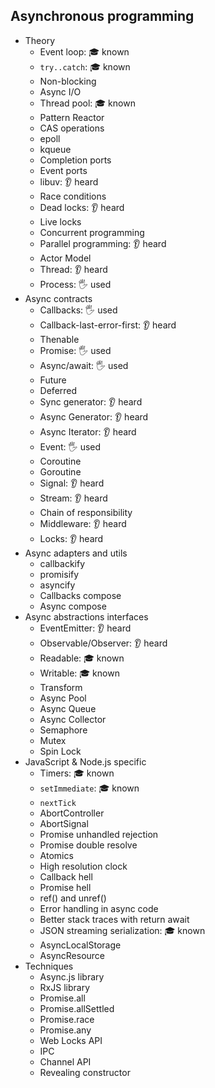 ## Asynchronous programming

- Theory
  - Event loop: 🎓 known
  - `try..catch`: 🎓 known
  - Non-blocking
  - Async I/O
  - Thread pool: 🎓 known
  - Pattern Reactor
  - CAS operations
  - epoll
  - kqueue
  - Completion ports
  - Event ports
  - libuv: 👂 heard
  - Race conditions
  - Dead locks: 👂 heard
  - Live locks
  - Concurrent programming
  - Parallel programming: 👂 heard
  - Actor Model
  - Thread: 👂 heard
  - Process: 🖐️ used
- Async contracts
  - Callbacks: 🖐️ used
  - Callback-last-error-first: 👂 heard
  - Thenable
  - Promise: 🖐️ used
  - Async/await: 🖐️ used
  - Future
  - Deferred
  - Sync generator: 👂 heard
  - Async Generator: 👂 heard
  - Async Iterator: 👂 heard
  - Event: 🖐️ used
  - Coroutine
  - Goroutine
  - Signal: 👂 heard
  - Stream: 👂 heard
  - Chain of responsibility
  - Middleware: 👂 heard
  - Locks: 👂 heard
- Async adapters and utils
  - callbackify
  - promisify
  - asyncify
  - Callbacks compose
  - Async compose
- Async abstractions interfaces
  - EventEmitter: 👂 heard
  - Observable/Observer: 👂 heard
  - Readable: 🎓 known
  - Writable: 🎓 known
  - Transform
  - Async Pool
  - Async Queue
  - Async Collector
  - Semaphore
  - Mutex
  - Spin Lock
- JavaScript & Node.js specific
  - Timers: 🎓 known
  - `setImmediate`: 🎓 known
  - `nextTick`
  - AbortController
  - AbortSignal
  - Promise unhandled rejection
  - Promise double resolve
  - Atomics
  - High resolution clock
  - Callback hell
  - Promise hell
  - ref() and unref()
  - Error handling in async code
  - Better stack traces with return await
  - JSON streaming serialization: 🎓 known
  - AsyncLocalStorage
  - AsyncResource
- Techniques
  - Async.js library
  - RxJS library
  - Promise.all
  - Promise.allSettled
  - Promise.race
  - Promise.any
  - Web Locks API
  - IPC
  - Channel API
  - Revealing constructor
